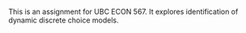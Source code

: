 This is an assignment for UBC ECON 567. It explores identification of dynamic discrete choice models. 

